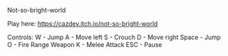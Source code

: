 Not-so-bright-world

Play here: https://cazdev.itch.io/not-so-bright-world

Controls:
W - Jump
A - Move left
S - Crouch
D - Move right
Space - Jump
O - Fire Range Weapon
K - Melee Attack
ESC - Pause
